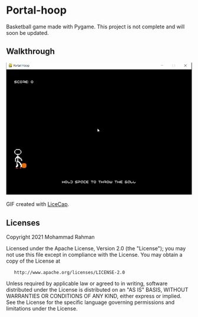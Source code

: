 # Portal-hoop
Basketball game made with Pygame. This project is not complete and will soon be updated.

## Walkthrough
![](Hoop.gif)

GIF created with [LiceCap](http://www.cockos.com/licecap/).

## Licenses

Copyright 2021 Mohammad Rahman

   Licensed under the Apache License, Version 2.0 (the "License");
   you may not use this file except in compliance with the License.
   You may obtain a copy of the License at

       http://www.apache.org/licenses/LICENSE-2.0

   Unless required by applicable law or agreed to in writing, software
   distributed under the License is distributed on an "AS IS" BASIS,
   WITHOUT WARRANTIES OR CONDITIONS OF ANY KIND, either express or implied.
   See the License for the specific language governing permissions and
   limitations under the License.
